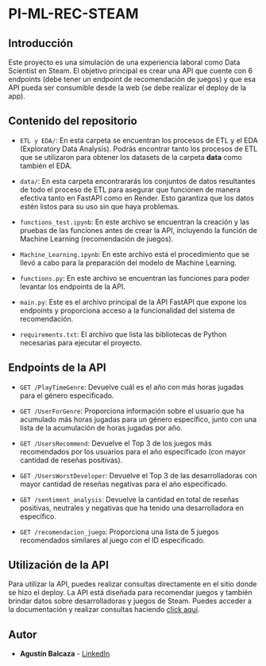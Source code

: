PI-ML-REC-STEAM
==============

Introducción
--------------

Este proyecto es una simulación de una experiencia laboral como Data Scientist en Steam. El objetivo principal es crear una API que cuente con 6 endpoints (debe tener un endpoint de recomendación de juegos) y que esa API pueda ser consumible desde la web (se debe realizar el deploy de la app).

Contenido del repositorio
-----------------------------

- `ETL y EDA/`: En esta carpeta se encuentran los procesos de ETL y el EDA (Exploratory Data Analysis). Podrás encontrar tanto los procesos de ETL que se utilizaron para obtener los datasets de la carpeta **data** como también el EDA.

- `data/`: En esta carpeta encontrararás los conjuntos de datos resultantes de todo el proceso de ETL para asegurar que funcionen de manera efectiva tanto en FastAPI como en Render. Esto garantiza que los datos estén listos para su uso sin que haya problemas.

- `functions_test.ipynb`: En este archivo se encuentran la creación y las pruebas de las funciones antes de crear la API, incluyendo la función de Machine Learning (recomendación de juegos).

- `Machine_Learning.ipynb`: En este archivo está el procedimiento que se llevó a cabo para la preparación del modelo de Machine Learning.

- `functions.py`: En este archivo se encuentran las funciones para poder levantar los endpoints de la API.

- `main.py`: Este es el archivo principal de la API FastAPI que expone los endpoints y proporciona acceso a la funcionalidad del sistema de recomendación.

- `requirements.txt`: El archivo que lista las bibliotecas de Python necesarias para ejecutar el proyecto.


Endpoints de la API
--------------------

- `GET /PlayTimeGenre`: Devuelve cuál es el año con más horas jugadas para el género especificado.

- `GET /UserForGenre`: Proporciona información sobre el usuario que ha acumulado más horas jugadas para un género específico, junto con una lista de la acumulación de horas jugadas por año.

- `GET /UsersRecommend`: Devuelve el Top 3 de los juegos más recomendados por los usuarios para el año especificado (con mayor cantidad de reseñas positivas).

- `GET /UsersWorstDeveloper`: Devuelve el Top 3 de las desarrolladoras con mayor cantidad de reseñas negativas para el año especificado.

- `GET /sentiment_analysis`: Devuelve la cantidad en total de reseñas positivas, neutrales y negativas que ha tenido una desarrolladora en específico.

- `GET /recomendacion_juego`: Proporciona una lista de 5 juegos recomendados similares al juego con el ID especificado.


Utilización de la API
---------------------

Para utilizar la API, puedes realizar consultas directamente en el sitio donde se hizo el deploy. La API está diseñada para recomendar juegos y también brindar datos sobre desarrolladoras y juegos de Steam. Puedes acceder a la documentación y realizar consultas haciendo [click aquí](https://pi-ds-mlops-steam-agustinbalcaza.onrender.com/docs).


Autor
-------

- **Agustín Balcaza** - [LinkedIn](https://ar.linkedin.com/in/agustin-balcaza-35aaa5266?trk=people_directory)
